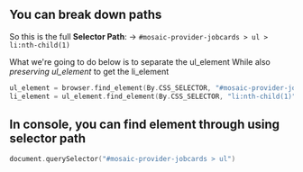 ## You can break down paths
So this is the full **Selector Path**:
-> `#mosaic-provider-jobcards > ul > li:nth-child(1)`


What we're going to do below is to separate the ul_element
While also *preserving ul_element* to get the li_element
```H
ul_element = browser.find_element(By.CSS_SELECTOR, "#mosaic-provider-jobcards > ul")
li_element = ul_element.find_element(By.CSS_SELECTOR, "li:nth-child(1)")
```


## In console, you can find element through using selector path
```H
document.querySelector("#mosaic-provider-jobcards > ul")
```

